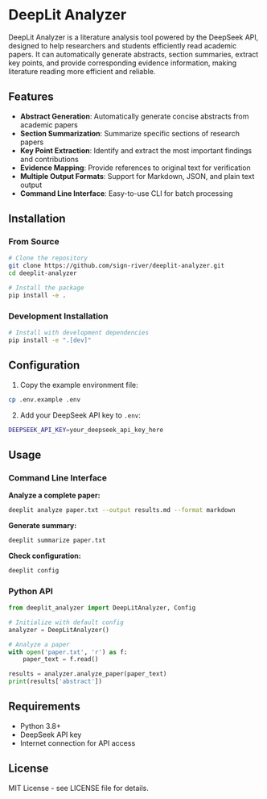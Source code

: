 # DeepLit Analyzer

DeepLit Analyzer is a literature analysis tool powered by the DeepSeek API, designed to help researchers and students efficiently read academic papers. It can automatically generate abstracts, section summaries, extract key points, and provide corresponding evidence information, making literature reading more efficient and reliable.

## Features

- **Abstract Generation**: Automatically generate concise abstracts from academic papers
- **Section Summarization**: Summarize specific sections of research papers  
- **Key Point Extraction**: Identify and extract the most important findings and contributions
- **Evidence Mapping**: Provide references to original text for verification
- **Multiple Output Formats**: Support for Markdown, JSON, and plain text output
- **Command Line Interface**: Easy-to-use CLI for batch processing

## Installation

### From Source

```bash
# Clone the repository
git clone https://github.com/sign-river/deeplit-analyzer.git
cd deeplit-analyzer

# Install the package
pip install -e .
```

### Development Installation

```bash
# Install with development dependencies
pip install -e ".[dev]"
```

## Configuration

1. Copy the example environment file:
```bash
cp .env.example .env
```

2. Add your DeepSeek API key to `.env`:
```bash
DEEPSEEK_API_KEY=your_deepseek_api_key_here
```

## Usage

### Command Line Interface

**Analyze a complete paper:**
```bash
deeplit analyze paper.txt --output results.md --format markdown
```

**Generate summary:**
```bash
deeplit summarize paper.txt
```

**Check configuration:**
```bash
deeplit config
```

### Python API

```python
from deeplit_analyzer import DeepLitAnalyzer, Config

# Initialize with default config
analyzer = DeepLitAnalyzer()

# Analyze a paper
with open('paper.txt', 'r') as f:
    paper_text = f.read()

results = analyzer.analyze_paper(paper_text)
print(results['abstract'])
```

## Requirements

- Python 3.8+
- DeepSeek API key
- Internet connection for API access

## License

MIT License - see LICENSE file for details.
